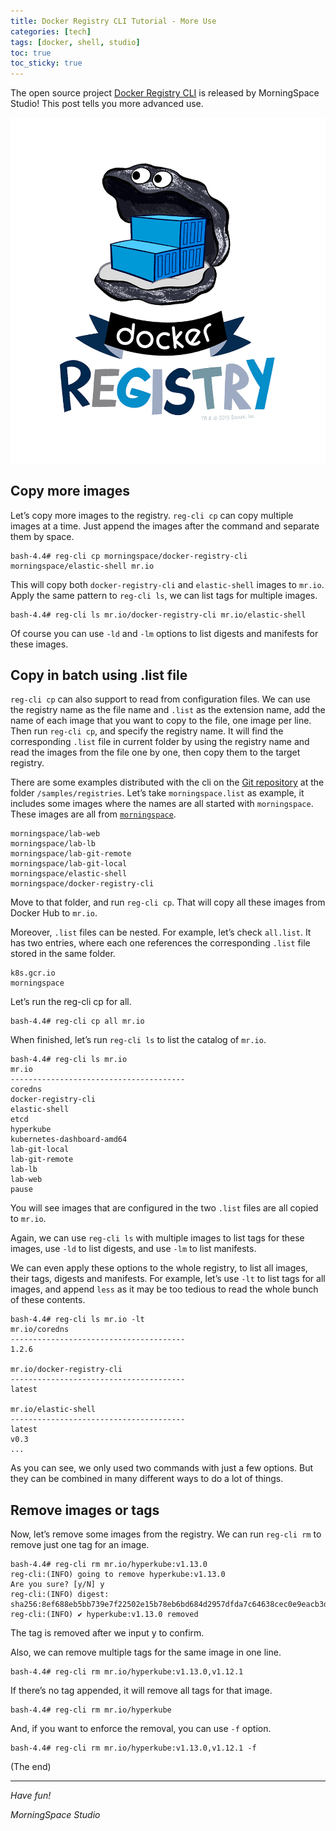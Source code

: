 ```yaml
---
title: Docker Registry CLI Tutorial - More Use
categories: [tech]
tags: [docker, shell, studio]
toc: true
toc_sticky: true
---
```


The open source project [Docker Registry CLI](https://github.com/morningspace/docker-registry-cli) is released by MorningSpace Studio! This post tells you more advanced use.

![](/assets/images/studio/docker_registry.png)

## Copy more images

Let’s copy more images to the registry. `reg-cli cp` can copy multiple images at a time. Just append the images after the command and separate them by space.

```shell
bash-4.4# reg-cli cp morningspace/docker-registry-cli morningspace/elastic-shell mr.io
```

This will copy both `docker-registry-cli` and `elastic-shell` images to `mr.io`. Apply the same pattern to `reg-cli ls`, we can list tags for multiple images.

```shell
bash-4.4# reg-cli ls mr.io/docker-registry-cli mr.io/elastic-shell
```

Of course you can use `-ld` and `-lm` options to list digests and manifests for these images.

## Copy in batch using .list file

`reg-cli cp` can also support to read from configuration files. We can use the registry name as the file name and `.list` as the extension name, add the name of each image that you want to copy to the file, one image per line. Then run `reg-cli cp`, and specify the registry name. It will find the corresponding `.list` file in current folder by using the registry name and read the images from the file one by one, then copy them to the target registry.

There are some examples distributed with the cli on the [Git repository](https://github.com/morningspace/docker-registry-cli) at the folder `/samples/registries`. Let’s take `morningspace.list` as example, it includes some images where the names are all started with `morningspace`. These images are all from [`morningspace`](https://hub.docker.com/u/morningspace).

```
morningspace/lab-web
morningspace/lab-lb
morningspace/lab-git-remote
morningspace/lab-git-local
morningspace/elastic-shell
morningspace/docker-registry-cli
```

Move to that folder, and run `reg-cli cp`. That will copy all these images from Docker Hub to `mr.io`.

Moreover, `.list` files can be nested. For example, let’s check `all.list`. It has two entries, where each one references the corresponding `.list` file stored in the same folder.

```
k8s.gcr.io
morningspace
```

Let’s run the reg-cli cp for all.

```shell
bash-4.4# reg-cli cp all mr.io
```

When finished, let’s run `reg-cli ls` to list the catalog of `mr.io`.

```shell
bash-4.4# reg-cli ls mr.io
mr.io
---------------------------------------
coredns
docker-registry-cli
elastic-shell
etcd
hyperkube
kubernetes-dashboard-amd64
lab-git-local
lab-git-remote
lab-lb
lab-web
pause
```

You will see images that are configured in the two `.list` files are all copied to `mr.io`.

Again, we can use `reg-cli ls` with multiple images to list tags for these images, use `-ld` to list digests, and use `-lm` to list manifests.

We can even apply these options to the whole registry, to list all images, their tags, digests and manifests. For example, let’s use `-lt` to list tags for all images, and append `less` as it may be too tedious to read the whole bunch of these contents.

```shell
bash-4.4# reg-cli ls mr.io -lt
mr.io/coredns
---------------------------------------
1.2.6

mr.io/docker-registry-cli
---------------------------------------
latest

mr.io/elastic-shell
---------------------------------------
latest
v0.3
...
```

As you can see, we only used two commands with just a few options. But they can be combined in many different ways to do a lot of things.

## Remove images or tags

Now, let’s remove some images from the registry. We can run `reg-cli rm` to remove just one tag for an image.

```shell
bash-4.4# reg-cli rm mr.io/hyperkube:v1.13.0
reg-cli:(INFO) going to remove hyperkube:v1.13.0
Are you sure? [y/N] y
reg-cli:(INFO) digest: sha256:8ef688eb5bb739e7f22502e15b78eb6bd684d2957dfda7c64638cec0e9eacb3d
reg-cli:(INFO) ✔ hyperkube:v1.13.0 removed
```

The tag is removed after we input y to confirm.

Also, we can remove multiple tags for the same image in one line.

```shell
bash-4.4# reg-cli rm mr.io/hyperkube:v1.13.0,v1.12.1
```

If there’s no tag appended, it will remove all tags for that image.

```shell
bash-4.4# reg-cli rm mr.io/hyperkube
```

And, if you want to enforce the removal, you can use `-f` option.

```shell
bash-4.4# reg-cli rm mr.io/hyperkube:v1.13.0,v1.12.1 -f
```

(The end)

---
*Have fun!*

*MorningSpace Studio*